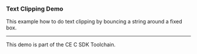 ### Text Clipping Demo

This example how to do text clipping by bouncing a string around a fixed box.

---

This demo is part of the CE C SDK Toolchain.
